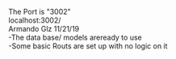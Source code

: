 
The Port is "3002"<br>
localhost:3002/<br>
Armando Glz 11/21/19<br>
-The data base/ models areready to use<br>
-Some basic Routs are set up with no logic on it<br>
